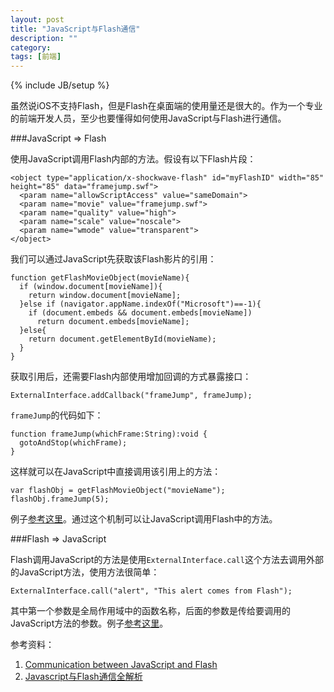 ```yaml
---
layout: post
title: "JavaScript与Flash通信"
description: ""
category: 
tags: [前端]
---
```

{% include JB/setup %}

虽然说iOS不支持Flash，但是Flash在桌面端的使用量还是很大的。作为一个专业的前端开发人员，至少也要懂得如何使用JavaScript与Flash进行通信。

###JavaScript => Flash

使用JavaScript调用Flash内部的方法。假设有以下Flash片段：

    <object type="application/x-shockwave-flash" id="myFlashID" width="85" height="85" data="framejump.swf">
      <param name="allowScriptAccess" value="sameDomain">
      <param name="movie" value="framejump.swf">
      <param name="quality" value="high">
      <param name="scale" value="noscale">
      <param name="wmode" value="transparent">
    </object>

我们可以通过JavaScript先获取该Flash影片的引用：

    function getFlashMovieObject(movieName){
      if (window.document[movieName]){
        return window.document[movieName];
      }else if (navigator.appName.indexOf("Microsoft")==-1){
        if (document.embeds && document.embeds[movieName])
          return document.embeds[movieName];
      }else{
        return document.getElementById(movieName);
      }
    }

获取引用后，还需要Flash内部使用增加回调的方式暴露接口：

    ExternalInterface.addCallback("frameJump", frameJump);

`frameJump`的代码如下：

    function frameJump(whichFrame:String):void {
      gotoAndStop(whichFrame);
    }

这样就可以在JavaScript中直接调用该引用上的方法：

    var flashObj = getFlashMovieObject("movieName");
    flashObj.frameJump(5);

例子[参考这里](http://iviewsource.com/exercises/javascripttoflash/)。通过这个机制可以让JavaScript调用Flash中的方法。

###Flash => JavaScript

Flash调用JavaScript的方法是使用`ExternalInterface.call`这个方法去调用外部的JavaScript方法，使用方法很简单：

    ExternalInterface.call("alert", "This alert comes from Flash");

其中第一个参数是全局作用域中的函数名称，后面的参数是传给要调用的JavaScript方法的参数。例子[参考这里](http://iviewsource.com/exercises/flashtojavascript/)。

参考资料：

1. [Communication between JavaScript and Flash](http://iviewsource.com/codingtutorials/communication-between-javascript-and-flash/)
2. [Javascript与Flash通信全解析](http://www.imququ.com/post/39.html)
